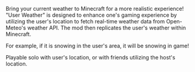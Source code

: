 Bring your current weather to Minecraft for a more realistic experience! "User Weather" is designed to enhance one's gaming experience by utilizing the user's location to fetch real-time weather data from Open-Meteo's weather API. The mod then replicates the user's weather within Minecraft. 

For example, if it is snowing in the user's area, it will be snowing in game! 

Playable solo with user's location, or with friends utilizing the host's location.
